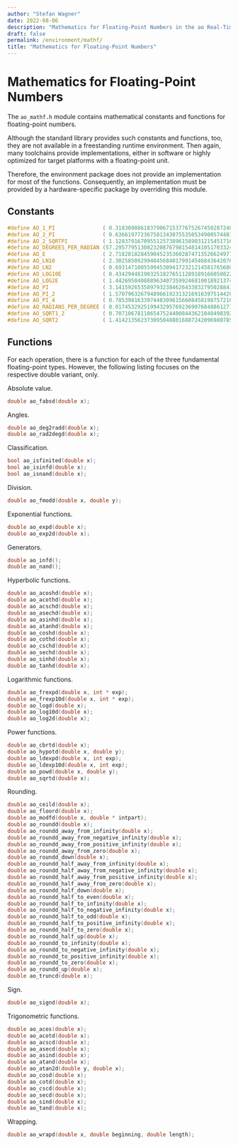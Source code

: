 ```yaml
---
author: "Stefan Wagner"
date: 2022-08-06
description: "Mathematics for Floating-Point Numbers in the ao Real-Time Operating System (RTOS)."
draft: false
permalink: /environment/mathf/
title: "Mathematics for Floating-Point Numbers"
---
```


# Mathematics for Floating-Point Numbers

The `ao_mathf.h` module contains mathematical constants and functions for floating-point numbers. 

Although the standard library provides such constants and functions, too, they are not available in a freestanding runtime environment. Then again, many toolchains provide implementations, either in software or highly optimized for target platforms with a floating-point unit.

Therefore, the environment package does not provide an implementation for most of the functions. Consequently, an implementation must be provided by a hardware-specific package by overriding this module.

## Constants

```c
#define AO_1_PI               ( 0.31830988618379067153776752674502872406891929148091)
#define AO_2_PI               ( 0.63661977236758134307553505349005744813783858296183)
#define AO_2_SQRTPI           ( 1.12837916709551257389615890312154517168810125865800)
#define AO_DEGREES_PER_RADIAN (57.29577951308232087679815481410517033240547246656432)
#define AO_E                  ( 2.71828182845904523536028747135266249775724709369996)
#define AO_LN10               ( 2.30258509299404568401799145468436420760110148862877)
#define AO_LN2                ( 0.69314718055994530941723212145817656807550013436026)
#define AO_LOG10E             ( 0.43429448190325182765112891891660508229439700580367)
#define AO_LOG2E              ( 1.44269504088896340735992468100189213742664595415299)
#define AO_PI                 ( 3.14159265358979323846264338327950288419716939937511)
#define AO_PI_2               ( 1.57079632679489661923132169163975144209858469968755)
#define AO_PI_4               ( 0.78539816339744830961566084581987572104929234984378)
#define AO_RADIANS_PER_DEGREE ( 0.01745329251994329576923690768488612713442871888542)
#define AO_SQRT1_2            ( 0.70710678118654752440084436210484903928483593768847)
#define AO_SQRT2              ( 1.41421356237309504880168872420969807856967187537695)
```

## Functions

For each operation, there is a function for each of the three fundamental floating-point types. However, the following listing focuses on the respective double variant, only.

Absolute value.

```c
double ao_fabsd(double x);
```

Angles.

```c
double ao_deg2radd(double x);
double ao_rad2degd(double x);
```

Classification.

```c
bool ao_isfinited(double x);
bool ao_isinfd(double x);
bool ao_isnand(double x);
```

Division.

```c
double ao_fmodd(double x, double y);
```

Exponential functions.

```c
double ao_expd(double x);
double ao_exp2d(double x);
```

Generators.

```c
double ao_infd();
double ao_nand();
```

Hyperbolic functions.

```c
double ao_acoshd(double x);
double ao_acothd(double x);
double ao_acschd(double x);
double ao_asechd(double x);
double ao_asinhd(double x);
double ao_atanhd(double x);
double ao_coshd(double x);
double ao_cothd(double x);
double ao_cschd(double x);
double ao_sechd(double x);
double ao_sinhd(double x);
double ao_tanhd(double x);
```

Logarithmic functions.

```c
double ao_frexpd(double x, int * exp);
double ao_frexp10d(double x, int * exp);
double ao_logd(double x);
double ao_log10d(double x);
double ao_log2d(double x);
```

Power functions.

```c
double ao_cbrtd(double x);
double ao_hypotd(double x, double y);
double ao_ldexpd(double x, int exp);
double ao_ldexp10d(double x, int exp);
double ao_powd(double x, double y);
double ao_sqrtd(double x);
```

Rounding.

```c
double ao_ceild(double x);
double ao_floord(double x);
double ao_modfd(double x, double * intpart);
double ao_roundd(double x);
double ao_roundd_away_from_infinity(double x);
double ao_roundd_away_from_negative_infinity(double x);
double ao_roundd_away_from_positive_infinity(double x);
double ao_roundd_away_from_zero(double x);
double ao_roundd_down(double x);
double ao_roundd_half_away_from_infinity(double x);
double ao_roundd_half_away_from_negative_infinity(double x);
double ao_roundd_half_away_from_positive_infinity(double x);
double ao_roundd_half_away_from_zero(double x);
double ao_roundd_half_down(double x);
double ao_roundd_half_to_even(double x);
double ao_roundd_half_to_infinity(double x);
double ao_roundd_half_to_negative_infinity(double x);
double ao_roundd_half_to_odd(double x);
double ao_roundd_half_to_positive_infinity(double x);
double ao_roundd_half_to_zero(double x);
double ao_roundd_half_up(double x);
double ao_roundd_to_infinity(double x);
double ao_roundd_to_negative_infinity(double x);
double ao_roundd_to_positive_infinity(double x);
double ao_roundd_to_zero(double x);
double ao_roundd_up(double x);
double ao_truncd(double x);
```

Sign.

```c
double ao_signd(double x);
```

Trigonometric functions.

```c
double ao_acos(double x);
double ao_acotd(double x);
double ao_acscd(double x);
double ao_asecd(double x);
double ao_asind(double x);
double ao_atand(double x);
double ao_atan2d(double y, double x);
double ao_cosd(double x);
double ao_cotd(double x);
double ao_cscd(double x);
double ao_secd(double x);
double ao_sind(double x);
double ao_tand(double x);
```

Wrapping.

```c
double ao_wrapd(double x, double beginning, double length);
```

